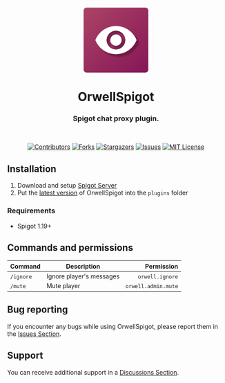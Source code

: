 <p align="center">
    <img align="center" src="./assets/icon.svg" height="150px">
</p>

<h1 align="center">OrwellSpigot</h1>
<h3 align="center">Spigot chat proxy plugin.</h3>
<br>

<div align="center">

[![Contributors][contributors-shield]][contributors-url]
[![Forks][forks-shield]][forks-url]
[![Stargazers][stars-shield]][stars-url]
[![Issues][issues-shield]][issues-url]
[![MIT License][license-shield]][license-url]

</div>

## Installation
1. Download and setup [Spigot Server](https://www.spigotmc.org)
2. Put the [latest version][releases-url] of OrwellSpigot into the `plugins` folder

### Requirements
- Spigot 1.19+

## Commands and permissions
| Command   | Description              |          Permission |
| --------- | ------------------------ | ------------------: |
| `/ignore` | Ignore player's messages |     `orwell.ignore` |
| `/mute`   | Mute player              | `orwell.admin.mute` |

## Bug reporting
If you encounter any bugs while using OrwellSpigot, please report them in the [Issues Section][issues-url].

## Support
You can receive additional support in a [Discussions Section][discussions-url].

[contributors-shield]: https://img.shields.io/github/contributors/chocoearly44/OrwellSpigot.svg?style=for-the-badge
[forks-shield]: https://img.shields.io/github/forks/chocoearly44/OrwellSpigot.svg?style=for-the-badge
[stars-shield]: https://img.shields.io/github/stars/chocoearly44/OrwellSpigot.svg?style=for-the-badge
[issues-shield]: https://img.shields.io/github/issues/chocoearly44/OrwellSpigot.svg?style=for-the-badge
[license-shield]: https://img.shields.io/github/license/chocoearly44/OrwellSpigot.svg?style=for-the-badge

[contributors-url]: https://github.com/chocoearly44/OrwellSpigot/graphs/contributors
[forks-url]: https://github.com/chocoearly44/OrwellSpigot/network/members
[stars-url]: https://github.com/chocoearly44/OrwellSpigot/stargazers
[issues-url]: https://github.com/chocoearly44/OrwellSpigot/issues
[license-url]: https://github.com/chocoearly44/OrwellSpigot/blob/master/LICENSE
[wiki-url]: https://github.com/chocoearly44/OrwellSpigot/wiki
[releases-url]: https://github.com/chocoearly44/OrwellSpigot/releases
[discussions-url]: https://github.com/chocoearly44/OrwellSpigot/discussions